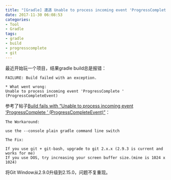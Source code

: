 ```yaml
---
title: "[Gradle] 遭遇 Unable to process incoming event 'ProgressComplete' (ProgressCompleteEvent)"
date: 2017-11-30 06:08:53  
categories: 
- Tool
- Gradle
tags: 
- gradle
- build
- progresscomplete
- git
---
```


最近开始玩一个项目，结果gradle build总是报错：
```
FAILURE: Build failed with an exception.

* What went wrong:
Unable to process incoming event 'ProgressComplete ' (ProgressCompleteEvent)
```
参考了帖子[Build fails with “Unable to process incoming event ‘ProgressComplete ’ (ProgressCompleteEvent)”](https://discuss.gradle.org/t/build-fails-with-unable-to-process-incoming-event-progresscomplete-progresscompleteevent/18434)：
```
The Workaround:

use the --console plain gradle command line switch

The Fix:

If you use git + git-bash, upgrade to git 2.x.x (2.9.3 is current and works for me)
If you use DOS, try increasing your screen buffer size.(mine is 1024 x 1024)
```
将Git Window从2.9.0升级到2.15.0，问题不复重现。

